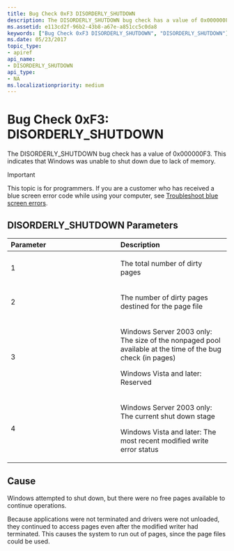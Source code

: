 ```yaml
---
title: Bug Check 0xF3 DISORDERLY_SHUTDOWN
description: The DISORDERLY_SHUTDOWN bug check has a value of 0x000000F3. This indicates that Windows was unable to shut down due to lack of memory.
ms.assetid: e113cd2f-96b2-43b8-a67e-a851cc5c0da8
keywords: ["Bug Check 0xF3 DISORDERLY_SHUTDOWN", "DISORDERLY_SHUTDOWN"]
ms.date: 05/23/2017
topic_type:
- apiref
api_name:
- DISORDERLY_SHUTDOWN
api_type:
- NA
ms.localizationpriority: medium
---
```


# Bug Check 0xF3: DISORDERLY\_SHUTDOWN


The DISORDERLY\_SHUTDOWN bug check has a value of 0x000000F3. This indicates that Windows was unable to shut down due to lack of memory.

> [!IMPORTANT]
> This topic is for programmers. If you are a customer who has received a blue screen error code while using your computer, see [Troubleshoot blue screen errors](https://www.windows.com/stopcode).


## DISORDERLY\_SHUTDOWN Parameters


<table>
<colgroup>
<col width="50%" />
<col width="50%" />
</colgroup>
<thead>
<tr class="header">
<th align="left">Parameter</th>
<th align="left">Description</th>
</tr>
</thead>
<tbody>
<tr class="odd">
<td align="left"><p>1</p></td>
<td align="left"><p>The total number of dirty pages</p></td>
</tr>
<tr class="even">
<td align="left"><p>2</p></td>
<td align="left"><p>The number of dirty pages destined for the page file</p></td>
</tr>
<tr class="odd">
<td align="left"><p>3</p></td>
<td align="left"><p>Windows Server 2003 only: The size of the nonpaged pool available at the time of the bug check (in pages)</p>
<p>Windows Vista and later: Reserved</p></td>
</tr>
<tr class="even">
<td align="left"><p>4</p></td>
<td align="left"><p>Windows Server 2003 only: The current shut down stage</p>
<p>Windows Vista and later: The most recent modified write error status</p></td>
</tr>
</tbody>
</table>

 

Cause
-----

Windows attempted to shut down, but there were no free pages available to continue operations.

Because applications were not terminated and drivers were not unloaded, they continued to access pages even after the modified writer had terminated. This causes the system to run out of pages, since the page files could be used.

 

 




